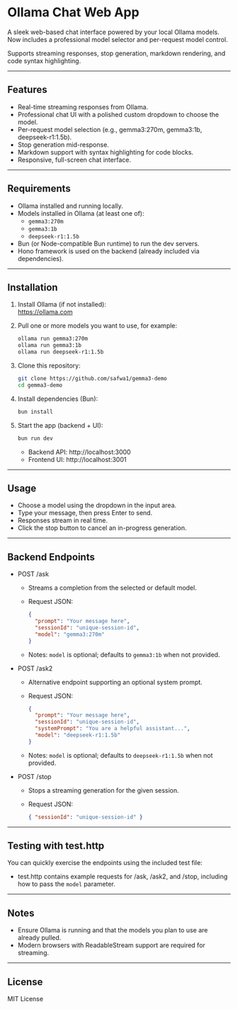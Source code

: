 # Ollama Chat Web App

A sleek web-based chat interface powered by your local Ollama models. Now includes a professional model selector and per-request model control.

Supports streaming responses, stop generation, markdown rendering, and code syntax highlighting.

---

## Features

- Real-time streaming responses from Ollama.  
- Professional chat UI with a polished custom dropdown to choose the model.  
- Per-request model selection (e.g., gemma3:270m, gemma3:1b, deepseek-r1:1.5b).  
- Stop generation mid-response.  
- Markdown support with syntax highlighting for code blocks.  
- Responsive, full-screen chat interface.

---

## Requirements

- Ollama installed and running locally.  
- Models installed in Ollama (at least one of):
  - `gemma3:270m`
  - `gemma3:1b`
  - `deepseek-r1:1.5b`
- Bun (or Node-compatible Bun runtime) to run the dev servers.  
- Hono framework is used on the backend (already included via dependencies).

---

## Installation

1) Install Ollama (if not installed):  
   https://ollama.com

2) Pull one or more models you want to use, for example:

   ```bash
   ollama run gemma3:270m
   ollama run gemma3:1b
   ollama run deepseek-r1:1.5b
   ```

3) Clone this repository:

   ```bash
   git clone https://github.com/safwa1/gemma3-demo
   cd gemma3-demo
   ```

4) Install dependencies (Bun):

   ```bash
   bun install
   ```

5) Start the app (backend + UI):

   ```bash
   bun run dev
   ```

   - Backend API: http://localhost:3000  
   - Frontend UI: http://localhost:3001

---

## Usage

- Choose a model using the dropdown in the input area.  
- Type your message, then press Enter to send.  
- Responses stream in real time.  
- Click the stop button to cancel an in-progress generation.

---

## Backend Endpoints

- POST /ask
  - Streams a completion from the selected or default model.
  - Request JSON:

    ```json
    {
      "prompt": "Your message here",
      "sessionId": "unique-session-id",
      "model": "gemma3:270m"
    }
    ```

  - Notes: `model` is optional; defaults to `gemma3:1b` when not provided.

- POST /ask2
  - Alternative endpoint supporting an optional system prompt.
  - Request JSON:

    ```json
    {
      "prompt": "Your message here",
      "sessionId": "unique-session-id",
      "systemPrompt": "You are a helpful assistant...",
      "model": "deepseek-r1:1.5b"
    }
    ```

  - Notes: `model` is optional; defaults to `deepseek-r1:1.5b` when not provided.

- POST /stop
  - Stops a streaming generation for the given session.
  - Request JSON:

    ```json
    { "sessionId": "unique-session-id" }
    ```

---

## Testing with test.http

You can quickly exercise the endpoints using the included test file:

- test.http contains example requests for /ask, /ask2, and /stop, including how to pass the `model` parameter.

---


## Notes

- Ensure Ollama is running and that the models you plan to use are already pulled.  
- Modern browsers with ReadableStream support are required for streaming.

---

## License

MIT License
